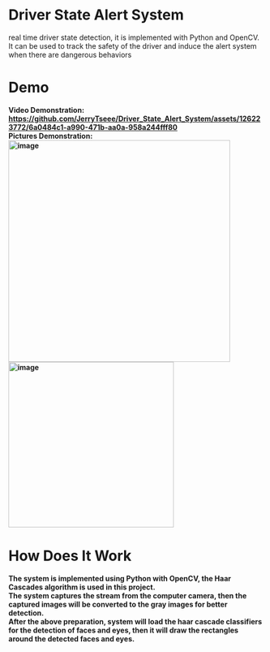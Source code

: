 # Driver State Alert System  
real time driver state detection, it is implemented with Python and OpenCV.  
It can be used to track the safety of the driver and induce the alert system when there are dangerous behaviors  
# Demo  
<b>Video Demonstration:  
https://github.com/JerryTseee/Driver_State_Alert_System/assets/126223772/6a0484c1-a990-471b-aa0a-958a244fff80  
<b>Pictures Demonstration:  
<img width="437" alt="image" src="https://github.com/JerryTseee/Driver_State_Alert_System/assets/126223772/20e059e7-60dc-414d-9d6e-50f0cb10c3a7">
<img width="326" alt="image" src="https://github.com/JerryTseee/FaceEyeDetection/assets/126223772/058d421a-457b-4b2e-88ae-0a831e645c5b">  
# How Does It Work  
The system is implemented using Python with OpenCV, the Haar Cascades algorithm is used in this project.  
The system captures the stream from the computer camera, then the captured images will be converted to the gray images for better detection.  
After the above preparation, system will load the haar cascade classifiers for the detection of faces and eyes, then it will draw the rectangles  
around the detected faces and eyes.
